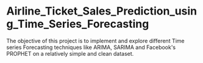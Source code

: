 # Airline_Ticket_Sales_Prediction_using_Time_Series_Forecasting
The objective of this project is to implement and explore different Time series Forecasting techniques like ARIMA, SARIMA and Facebook's PROPHET on a relatively simple and clean dataset.
